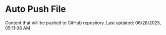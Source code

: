 # Auto Push File

Content that will be pushed to GitHub repository.
Last updated: 06/28/2025, 05:11:08 AM